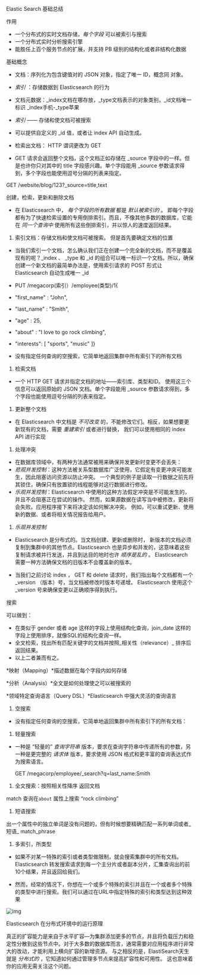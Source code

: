 Elastic Search 基础总结

作用

- 一个分布式的实时文档存储，*每个字段* 可以被索引与搜索
- 一个分布式实时分析搜索引擎
- 能胜任上百个服务节点的扩展，并支持 PB 级别的结构化或者非结构化数据

基础概念

- 文档：序列化为包含键值对的 JSON 对象，指定了唯一 ID，概念同 对象。
- *索引* ：存储数据到 Elasticsearch 的行为
- 文档元数据：_index文档在哪存放，_type文档表示的对象类别，_id文档唯一标识    _index手机-_type苹果
- *索引* —— 存储和使文档可被搜索

- 可以提供自定义的 _id 值，或者让 index API 自动生成。

- 检索出文档： HTTP 谓词更改为 GET

-  GET 请求会返回整个文档，这个文档正如存储在 _source 字段中的一样。但是也许你只对其中的 title 字段感兴趣。单个字段能用 _source 参数请求得到，多个字段也能使用逗号分隔的列表来指定。

GET /website/blog/123?_source=title,text

创建，检索，更新和删除文档

- 在 Elasticsearch 中， *每个字段的所有数据* 都是 *默认被索引的* 。 即每个字段都有为了快速检索设置的专用倒排索引。而且，不像其他多数的数据库，它能在 *同一个查询中* 使用所有这些倒排索引，并以惊人的速度返回结果。

1. 索引文档：存储文档和使文档可被搜索。 但是首先要确定文档的位置

- 当我们索引一个文档，怎么确认我们正在创建一个完全新的文档，而不是覆盖现有的呢？_index 、 _type 和 _id 的组合可以唯一标识一个文档。所以，确保创建一个新文档的最简单办法是，使用索引请求的 POST 形式让 Elasticsearch 自动生成唯一 _id

- PUT /megacorp(索引）/employee(类型)/1{

-   "first_name" : "John",

-   "last_name" :  "Smith",

-   "age" :     25,

-   "about" :    "I love to go rock climbing",

-   "interests": [ "sports", "music" ]}

- 没有指定任何查询的空搜索，它简单地返回集群中所有索引下的所有文档

1. 检索文档

-  一个 HTTP GET 请求并指定文档的地址——索引库、类型和ID。 使用这三个信息可以返回原始的 JSON 文档。单个字段能用 _source 参数请求得到，多个字段也能使用逗号分隔的列表来指定。

1. 更新整个文档

- 在 Elasticsearch 中文档是 *不可改变* 的，不能修改它们。相反，如果想要更新现有的文档，需要 *重建索引* 或者进行替换， 我们可以使用相同的 index API 进行实现

1. 处理冲突

- 在数据库领域中，有两种方法通常被用来确保并发更新时变更不会丢失：
- *悲观并发控制*：这种方法被关系型数据库广泛使用，它假定有变更冲突可能发生，因此阻塞访问资源以防止冲突。 一个典型的例子是读取一行数据之前先将其锁住，确保只有放置锁的线程能够对这行数据进行修改。
- *乐观并发控制*：Elasticsearch 中使用的这种方法假定冲突是不可能发生的，并且不会阻塞正在尝试的操作。 然而，如果源数据在读写当中被修改，更新将会失败。应用程序接下来将决定该如何解决冲突。 例如，可以重试更新、使用新的数据、或者将相关情况报告给用户。

1. *乐观并发控制*

- Elasticsearch 是分布式的。当文档创建、更新或删除时， 新版本的文档必须复制到集群中的其他节点。Elasticsearch 也是异步和并发的，这意味着这些复制请求被并行发送，并且到达目的地时也许 *顺序是乱的* 。 Elasticsearch 需要一种方法确保文档的旧版本不会覆盖新的版本。

- 当我们之前讨论 index ， GET 和 delete 请求时，我们指出每个文档都有一个 _version （版本）号，当文档被修改时版本号递增。 Elasticsearch 使用这个 _version 号来确保变更以正确顺序得到执行。

搜索

可以做到：

- 在类似于 gender 或者 age 这样的字段上使用结构化查询，join_date 这样的字段上使用排序，就像SQL的结构化查询一样。
- 全文检索，找出所有匹配关键字的文档并按照_相关性（relevance）_ 排序后返回结果。
- 以上二者兼而有之。

*映射（Mapping）*描述数据在每个字段内如何存储

*分析（Analysis）*全文是如何处理使之可以被搜索的

*领域特定查询语言（Query DSL）*Elasticsearch 中强大灵活的查询语言

1.  空搜索

- 没有指定任何查询的空搜索，它简单地返回集群中所有索引下的所有文档：

1. 轻量搜索

- 一种是 “轻量的” *查询字符串* 版本，要求在查询字符串中传递所有的参数，另一种是更完整的 *请求体* 版本，要求使用 JSON 格式和更丰富的查询表达式作为搜索语言。

  GET /megacorp/employee/_search?q=last_name:Smith

1. 全文搜索：按照相关性降序 返回文档

 match 查询在`about` 属性上搜索 “rock climbing” 

1. 短语搜索

出一个属性中的独立单词是没有问题的，但有时候想要精确匹配一系列单词或者_短语_  match_phrase

1. 多索引，所类型

- 如果不对某一特殊的索引或者类型做限制，就会搜索集群中的所有文档。Elasticsearch 转发搜索请求到每一个主分片或者副本分片，汇集查询出的前10个结果，并且返回给我们。

- 然而，经常的情况下，你想在一个或多个特殊的索引并且在一个或者多个特殊的类型中进行搜索。我们可以通过在URL中指定特殊的索引和类型达到这种效果

![img](https://netease-we.feishu.cn/space/api/box/stream/download/asynccode/?code=fff69b01e8621b4eec4e7e88867a5374_8f118824ce50c961_boxcnUgr8ZMSrRXe4WEQrPe4iTg_Ts1tZqafAX6Qf0CVW38bugXzgeYrHOyk)

Elasticsearch 在分布式环境中的运行原理

真正的扩容能力是来自于水平扩容—为集群添加更多的节点，并且将负载压力和稳定性分散到这些节点中。对于大多数的数据库而言，通常需要对应用程序进行非常大的改动，才能利用上横向扩容的新增资源。 与之相反的是，ElastiSearch天生就是 *分布式的* ，它知道如何通过管理多节点来提高扩容性和可用性。 这也意味着你的应用无需关注这个问题。